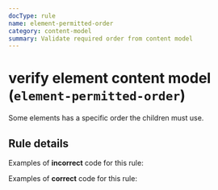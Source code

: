 ```yaml
---
docType: rule
name: element-permitted-order
category: content-model
summary: Validate required order from content model
---
```


# verify element content model (`element-permitted-order`)

Some elements has a specific order the children must use.

## Rule details

Examples of **incorrect** code for this rule:

<validate name="incorrect" rules="element-permitted-order">
    <!-- table caption must be used before thead -->
    <table>
        <thead></thead>
        <caption></caption>
    </div>
</validate>

Examples of **correct** code for this rule:

<validate name="correct" rules="element-permitted-order">
    <table>
        <caption></caption>
        <thead></thead>
    </table>
</validate>
